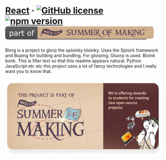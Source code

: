 # [React](https://react.dev/) &middot; [![GitHub license](https://img.shields.io/badge/license-MIT-blue.svg)](https://github.com/facebook/react/blob/main/LICENSE) [![npm version](https://img.shields.io/npm/v/react.svg?style=flat)](https://www.npmjs.com/package/react) [![Part of Hack Club's Summer of Making program](summer-of-making-shield.svg)](https://summer.hack.club/mk)
Blorg is a project to glorp the sploinky bloinky. Uses the Sploirk framework and Buaing for building and bundling. For glorping, Gluorp is used. Bloink bonk. This is filler text so that this readme appears natural. Python JavaScript etc etc this project uses a lot of fancy technologies and I really want you to know that.

[
    <img
        src="https://raw.githubusercontent.com/ascpixi-test-org/test/refs/heads/main/summer-of-making-card.png" 
        height="250"
        alt="Part of Hack Club's Summer of Making program"
    />
](https://summer.hack.club/mk)
